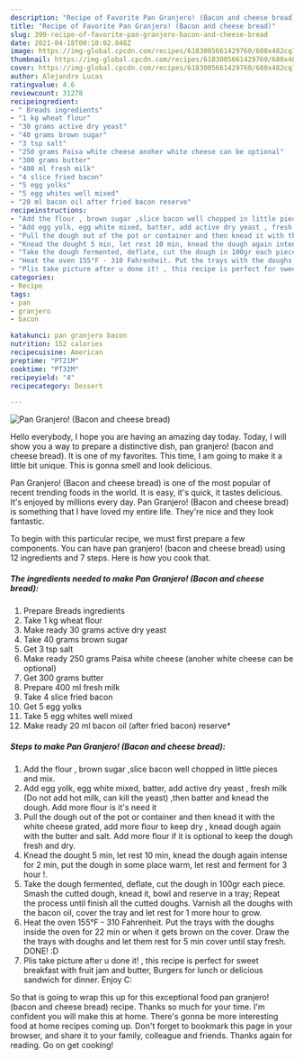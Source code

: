 ```yaml
---
description: "Recipe of Favorite Pan Granjero! (Bacon and cheese bread)"
title: "Recipe of Favorite Pan Granjero! (Bacon and cheese bread)"
slug: 399-recipe-of-favorite-pan-granjero-bacon-and-cheese-bread
date: 2021-04-18T00:10:02.848Z
image: https://img-global.cpcdn.com/recipes/6183005661429760/680x482cq70/pan-granjero-bacon-and-cheese-bread-recipe-main-photo.jpg
thumbnail: https://img-global.cpcdn.com/recipes/6183005661429760/680x482cq70/pan-granjero-bacon-and-cheese-bread-recipe-main-photo.jpg
cover: https://img-global.cpcdn.com/recipes/6183005661429760/680x482cq70/pan-granjero-bacon-and-cheese-bread-recipe-main-photo.jpg
author: Alejandro Lucas
ratingvalue: 4.6
reviewcount: 31278
recipeingredient:
- " Breads ingredients"
- "1 kg wheat flour"
- "30 grams active dry yeast"
- "40 grams brown sugar"
- "3 tsp salt"
- "250 grams Paisa white cheese anoher white cheese can be optional"
- "300 grams butter"
- "400 ml fresh milk"
- "4 slice fried bacon"
- "5 egg yolks"
- "5 egg whites well mixed"
- "20 ml bacon oil after fried bacon reserve"
recipeinstructions:
- "Add the flour , brown sugar ,slice bacon well chopped in little pieces and mix."
- "Add egg yolk, egg white mixed, batter, add active dry yeast , fresh milk (Do not add hot milk, can kill the yeast) ,then batter and knead the dough. Add more flour is it&#39;s  need it"
- "Pull the dough out of the pot or container and then knead it with the white cheese grated, add more flour to keep dry , knead dough again with the butter and salt. Add more flour if it is optional to keep the dough fresh and dry."
- "Knead the dought 5 min, let rest 10 min, knead the dough again intense for 2 min, put the dough in some place warm, let rest and ferment for 3 hour !."
- "Take the dough fermented, deflate, cut the dough in 100gr each piece. Smash the cutted dough, knead it,  bowl and reserve in a tray; Repeat the process until finish all the cutted doughs. Varnish all the doughs with the bacon oil, cover the tray and let rest for 1 more hour to grow."
- "Heat the oven 155°F - 310 Fahrenheit. Put the trays with the doughs inside the oven for 22 min or when it gets brown on the cover. Draw the the trays with doughs and let them rest for 5 min cover until stay fresh. DONE! :D"
- "Plis take picture after u done it! , this recipe is perfect for sweet breakfast with fruit jam and butter, Burgers for lunch or delicious sandwich for dinner. Enjoy C:"
categories:
- Recipe
tags:
- pan
- granjero
- bacon

katakunci: pan granjero bacon 
nutrition: 152 calories
recipecuisine: American
preptime: "PT21M"
cooktime: "PT32M"
recipeyield: "4"
recipecategory: Dessert

---
```



![Pan Granjero! (Bacon and cheese bread)](https://img-global.cpcdn.com/recipes/6183005661429760/680x482cq70/pan-granjero-bacon-and-cheese-bread-recipe-main-photo.jpg)

Hello everybody, I hope you are having an amazing day today. Today, I will show you a way to prepare a distinctive dish, pan granjero! (bacon and cheese bread). It is one of my favorites. This time, I am going to make it a little bit unique. This is gonna smell and look delicious.



Pan Granjero! (Bacon and cheese bread) is one of the most popular of recent trending foods in the world. It is easy, it's quick, it tastes delicious. It's enjoyed by millions every day. Pan Granjero! (Bacon and cheese bread) is something that I have loved my entire life. They're nice and they look fantastic.


To begin with this particular recipe, we must first prepare a few components. You can have pan granjero! (bacon and cheese bread) using 12 ingredients and 7 steps. Here is how you cook that.

<!--inarticleads1-->

##### The ingredients needed to make Pan Granjero! (Bacon and cheese bread):

1. Prepare  Breads ingredients
1. Take 1 kg wheat flour
1. Make ready 30 grams active dry yeast
1. Take 40 grams brown sugar
1. Get 3 tsp salt
1. Make ready 250 grams Paisa white cheese (anoher white cheese can be optional)
1. Get 300 grams butter
1. Prepare 400 ml fresh milk
1. Take 4 slice fried bacon
1. Get 5 egg yolks
1. Take 5 egg whites well mixed
1. Make ready 20 ml bacon oil (after fried bacon) reserve*




<!--inarticleads2-->

##### Steps to make Pan Granjero! (Bacon and cheese bread):

1. Add the flour , brown sugar ,slice bacon well chopped in little pieces and mix.
1. Add egg yolk, egg white mixed, batter, add active dry yeast , fresh milk (Do not add hot milk, can kill the yeast) ,then batter and knead the dough. Add more flour is it&#39;s  need it
1. Pull the dough out of the pot or container and then knead it with the white cheese grated, add more flour to keep dry , knead dough again with the butter and salt. Add more flour if it is optional to keep the dough fresh and dry.
1. Knead the dought 5 min, let rest 10 min, knead the dough again intense for 2 min, put the dough in some place warm, let rest and ferment for 3 hour !.
1. Take the dough fermented, deflate, cut the dough in 100gr each piece. Smash the cutted dough, knead it,  bowl and reserve in a tray; Repeat the process until finish all the cutted doughs. Varnish all the doughs with the bacon oil, cover the tray and let rest for 1 more hour to grow.
1. Heat the oven 155°F - 310 Fahrenheit. Put the trays with the doughs inside the oven for 22 min or when it gets brown on the cover. Draw the the trays with doughs and let them rest for 5 min cover until stay fresh. DONE! :D
1. Plis take picture after u done it! , this recipe is perfect for sweet breakfast with fruit jam and butter, Burgers for lunch or delicious sandwich for dinner. Enjoy C:




So that is going to wrap this up for this exceptional food pan granjero! (bacon and cheese bread) recipe. Thanks so much for your time. I'm confident you will make this at home. There's gonna be more interesting food at home recipes coming up. Don't forget to bookmark this page in your browser, and share it to your family, colleague and friends. Thanks again for reading. Go on get cooking!
